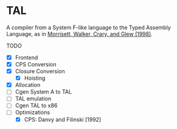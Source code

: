 # TAL

A compiler from a System F-like language to the Typed Assembly Language, as in
[Morrisett, Walker, Crary, and Glew (1998)](https://www.cs.princeton.edu/~dpw/papers/tal-toplas.pdf).

TODO

- [x] Frontend
- [x] CPS Conversion
- [X] Closure Conversion
  - [X] Hoisting
- [X] Allocation
- [ ] Cgen System A to TAL
- [ ] TAL emulation
- [ ] Cgen TAL to x86
- [ ] Optimizations
  - [X] CPS: Danvy and Filinski [1992]

